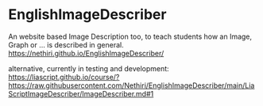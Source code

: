 # EnglishImageDescriber
An website based Image Description too, to teach students how an Image, Graph or ... is described in general.
https://nethiri.github.io/EnglishImageDescriber/

alternative, currently in testing and development:
https://liascript.github.io/course/?https://raw.githubusercontent.com/Nethiri/EnglishImageDescriber/main/LiaScriptImageDescriber/ImageDescriber.md#1

